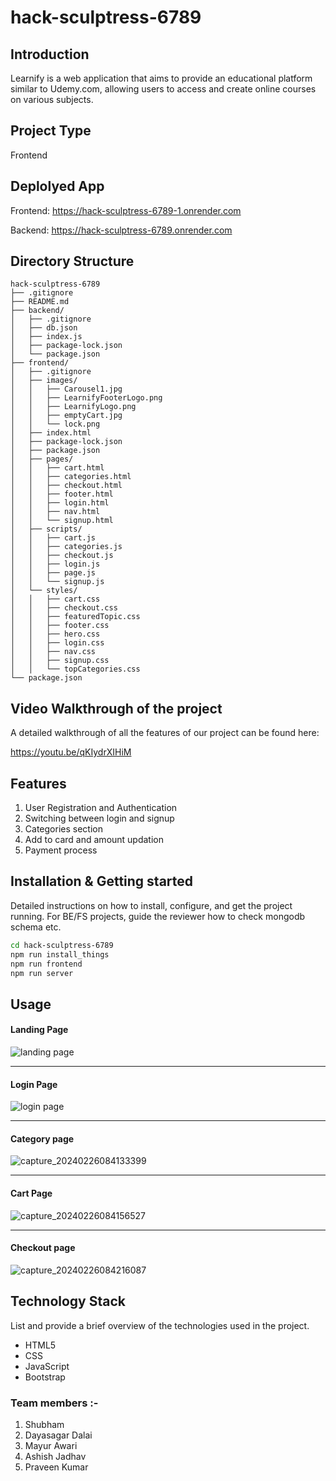 # hack-sculptress-6789

## Introduction
Learnify is a web application that aims to provide an educational platform similar to Udemy.com, allowing users to access and create online courses on various subjects. 

## Project Type
Frontend

## Deplolyed App
Frontend: https://hack-sculptress-6789-1.onrender.com

Backend: https://hack-sculptress-6789.onrender.com

## Directory Structure
```
hack-sculptress-6789
├── .gitignore
├── README.md
├── backend/
│   ├── .gitignore
│   ├── db.json
│   ├── index.js
│   ├── package-lock.json
│   └── package.json
├── frontend/
│   ├── .gitignore
│   ├── images/
│   │   ├── Carousel1.jpg
│   │   ├── LearnifyFooterLogo.png
│   │   ├── LearnifyLogo.png
│   │   ├── emptyCart.jpg
│   │   └── lock.png
│   ├── index.html
│   ├── package-lock.json
│   ├── package.json
│   ├── pages/
│   │   ├── cart.html
│   │   ├── categories.html
│   │   ├── checkout.html
│   │   ├── footer.html
│   │   ├── login.html
│   │   ├── nav.html
│   │   └── signup.html
│   ├── scripts/
│   │   ├── cart.js
│   │   ├── categories.js
│   │   ├── checkout.js
│   │   ├── login.js
│   │   ├── page.js
│   │   └── signup.js
│   └── styles/
│   │   ├── cart.css
│   │   ├── checkout.css
│   │   ├── featuredTopic.css
│   │   ├── footer.css
│   │   ├── hero.css
│   │   ├── login.css
│   │   ├── nav.css
│   │   ├── signup.css
│   │   └── topCategories.css
└── package.json
```

## Video Walkthrough of the project
A detailed walkthrough of all the features of our project can be found here:

https://youtu.be/qKIydrXIHiM

## Features

1. User Registration and Authentication
2. Switching between login and signup
3. Categories section
4. Add to card and amount updation
5. Payment process


## Installation & Getting started
Detailed instructions on how to install, configure, and get the project running. For BE/FS projects, guide the reviewer how to check mongodb schema etc.

```bash
cd hack-sculptress-6789
npm run install_things
npm run frontend
npm run server
```

## Usage

#### Landing Page

![landing page](https://github.com/ShubhKeshari/hack-sculptress-6789/assets/113028201/1b60d794-34f2-478f-a034-c95141050aa3)

<hr>

#### Login Page

![login page](https://github.com/ShubhKeshari/hack-sculptress-6789/assets/113028201/46cecdf5-d1c0-4fe1-a267-9d6351845b82)

<hr>

#### Category page

![capture_20240226084133399](https://github.com/ShubhKeshari/hack-sculptress-6789/assets/113028201/77087186-ea5a-4ee2-8ea5-72191a6e51dc)

<hr>

#### Cart Page

![capture_20240226084156527](https://github.com/ShubhKeshari/hack-sculptress-6789/assets/113028201/3776372d-9998-43e2-b456-f87935e06c75)

<hr>

#### Checkout page

![capture_20240226084216087](https://github.com/ShubhKeshari/hack-sculptress-6789/assets/113028201/4c245d86-1d87-4597-a6b3-91b0331799d4)

## Technology Stack
List and provide a brief overview of the technologies used in the project.

- HTML5
- CSS
- JavaScript 
- Bootstrap

### Team members :-

1. Shubham
2. Dayasagar Dalai
3. Mayur Awari
4. Ashish Jadhav
5. Praveen Kumar
